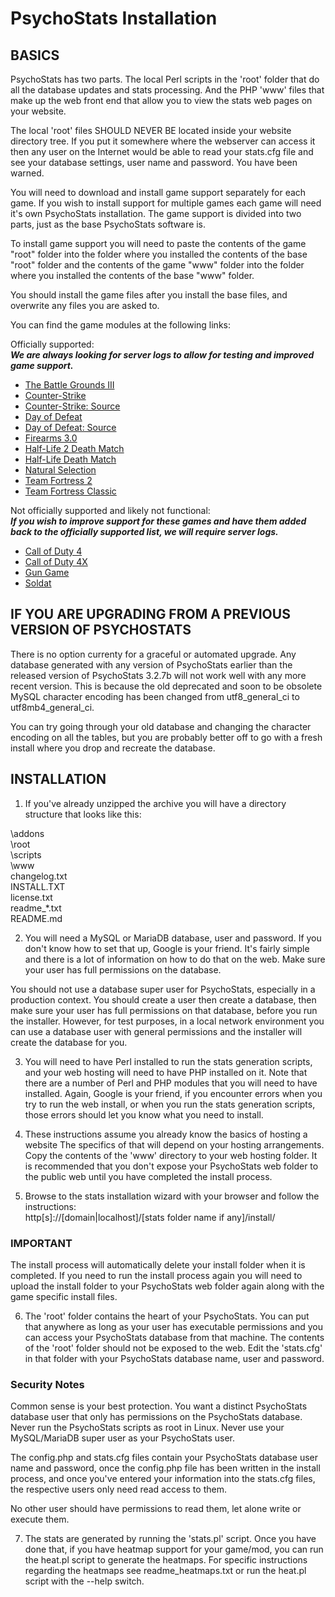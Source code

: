 # PsychoStats Installation


## BASICS

PsychoStats has two parts. The local Perl scripts in the 'root' folder that do all the database updates and stats processing. And the PHP 'www' files that
make up the web front end that allow you to view the stats web pages on your website.

The local 'root' files SHOULD NEVER BE located inside your website directory tree.  If you put it somewhere where the webserver can access it then any user on the Internet would be able to read your stats.cfg file and see your database
settings, user name and password. You have been warned.

You will need to download and install game support separately for each game.  If you wish to install support for multiple games each game will need it's own PsychoStats installation.  The game support is divided into two parts, just as the base PsychoStats software is.

To install game support you will need to paste the contents of the game "root" folder into the folder where you installed the contents of the base "root" folder and the contents of the game "www" folder into the folder where you installed the contents of the base "www" folder.

You should install the game files after you install the base files, and overwrite any files you are asked to.

You can find the game modules at the following links:

Officially supported:  
***We are always looking for server logs to allow for testing and improved game support.***

* [The Battle Grounds III](https://github.com/Drek282/ps_bg3 "The Battle Grounds III")
* [Counter-Strike](https://github.com/Drek282/ps_cstrike "Counter-Strike")
* [Counter-Strike: Source](https://github.com/Drek282/ps_cstrikes "Counter-Strike: Source")
* [Day of Defeat](https://github.com/Drek282/ps_dod "Day of Defeat")
* [Day of Defeat: Source](https://github.com/Drek282/ps_dods "Day of Defeat: Source")
* [Firearms 3.0](https://github.com/Drek282/ps_firearms "Firearms 3.0")
* [Half-Life 2 Death Match](https://github.com/Drek282/ps_hl2dm "Half-Life 2 Death Match")
* [Half-Life Death Match](https://github.com/Drek282/ps_hldm "Half-Life Death Match")
* [Natural Selection](https://github.com/Drek282/ps_natural "Natural Selection")
* [Team Fortress 2](https://github.com/Drek282/ps_tf2 "Team Fortress 2")
* [Team Fortress Classic](https://github.com/Drek282/ps_tfc "Team Fortress Classic")

Not officially supported and likely not functional:  
***If you wish to improve support for these games and have them added back to the officially supported list, we will require server logs.***

* [Call of Duty 4](https://github.com/Drek282/ps_cod4 "Call of Duty 4")
* [Call of Duty 4X](https://github.com/Drek282/ps_cod4x "Call of Duty 4X")
* [Gun Game](https://github.com/Drek282/ps_gungame "Gun Game")
* [Soldat](https://github.com/Drek282/ps_soldat "Soldat")


## IF YOU ARE UPGRADING FROM A PREVIOUS VERSION OF PSYCHOSTATS

There is no option currenty for a graceful or automated upgrade.  Any database generated with any version of PsychoStats earlier than the released version of PsychoStats 3.2.7b will not work well with any more recent version.  This is because the old deprecated and soon to be obsolete MySQL character encoding has been changed from utf8_general_ci to utf8mb4_general_ci.

You can try going through your old database and changing the character encoding on all the tables, but you are probably better off to go with a fresh install where you drop and recreate the database.


## INSTALLATION

1. If you've already unzipped the archive you will have a directory structure that looks like this:

\addons  
\root  
\scripts  
\www  
changelog.txt  
INSTALL.TXT  
license.txt  
readme_*.txt  
README.md  

2. You will need a MySQL or MariaDB database, user and password.  If you don't know how to set that up, Google is your friend.  It's fairly simple and there is a lot of information on how to do that on the web.  Make sure your user has full permissions on the database.

You should not use a database super user for PsychoStats, especially in a production context.  You should create a user then create a database, then make sure your user has full permissions on that database, before you run the installer.  However, for test purposes, in a local network environment you can use a database user with general permissions and the installer will create the database for you.

3. You will need to have Perl installed to run the stats generation scripts, and your web hosting will need to have PHP installed on it.  Note that there are a number of Perl and PHP modules that you will need to have installed.  Again, Google is your friend, if you encounter errors when you try to run the web install, or when you run the stats generation scripts, those errors should let you know what you need to install.

4. These instructions assume you already know the basics of hosting a website The specifics of that will depend on your hosting arrangements.  Copy the contents of the 'www' directory to your web hosting folder.  It is recommended that you don't expose your PsychoStats web folder to the public web until you have completed the install process.

5. Browse to the stats installation wizard with your browser and follow the instructions:  
	http[s]://[domain|localhost]/[stats folder name if any]/install/

### IMPORTANT

The install process will automatically delete your install folder when it is completed.  If you need to run the install process again you will need to upload the install folder to your PsychoStats web folder again along with the game specific install files.

6. The 'root' folder contains the heart of your PsychoStats.  You can put that anywhere as long as your user has executable permissions and you can access your PsychoStats database from that machine.  The contents of the 'root' folder should not be exposed to the web.  Edit the 'stats.cfg' in that folder with your PsychoStats database name, user and password.

### Security Notes

Common sense is your best protection.  You want a distinct PsychoStats database user that only has permissions on the PsychoStats database.  Never run the PsychoStats scripts as root in Linux.  Never use your MySQL/MariaDB super user as your PsychoStats user.

The config.php and stats.cfg files contain your PsychoStats database user name and password, once the config.php file has been written in the install process, and once you've entered your information into the stats.cfg files, the respective users only need read access to them.

No other user should have permissions to read them, let alone write or execute them.

7. The stats are generated by running the 'stats.pl' script.  Once you have done that, if you have heatmap support for your game/mod, you can run the heat.pl script to generate the heatmaps.  For specific instructions regarding the heatmaps see readme_heatmaps.txt or run the heat.pl script with the --help switch.
